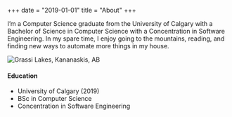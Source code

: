 +++
date = "2019-01-01"
title = "About"
+++

I’m a Computer Science graduate from the University of Calgary with a Bachelor of Science in Computer Science with a Concentration in Software Engineering. In my spare time, I enjoy going to the mountains, reading, and finding new ways to automate more things in my house.

![Grassi Lakes, Kananaskis, AB][1]

#### Education

* University of Calgary (2019)
* BSc in Computer Science
* Concentration in Software Engineering

[1]: https://i.imgur.com/guajfA3.jpg
